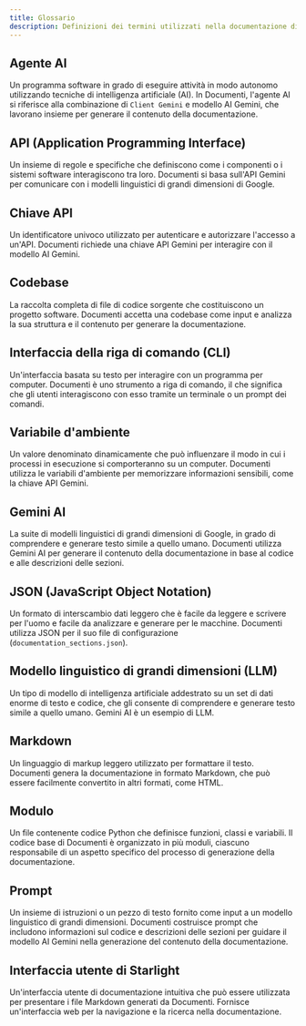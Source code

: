 ```yaml
---
title: Glossario
description: Definizioni dei termini utilizzati nella documentazione di Documenti.
---
```


## Agente AI

Un programma software in grado di eseguire attività in modo autonomo utilizzando tecniche di intelligenza artificiale (AI). In Documenti, l'agente AI si riferisce alla combinazione di `Client Gemini` e modello AI Gemini, che lavorano insieme per generare il contenuto della documentazione.

## API (Application Programming Interface)

Un insieme di regole e specifiche che definiscono come i componenti o i sistemi software interagiscono tra loro. Documenti si basa sull'API Gemini per comunicare con i modelli linguistici di grandi dimensioni di Google.

## Chiave API

Un identificatore univoco utilizzato per autenticare e autorizzare l'accesso a un'API. Documenti richiede una chiave API Gemini per interagire con il modello AI Gemini.

## Codebase

La raccolta completa di file di codice sorgente che costituiscono un progetto software. Documenti accetta una codebase come input e analizza la sua struttura e il contenuto per generare la documentazione.

## Interfaccia della riga di comando (CLI)

Un'interfaccia basata su testo per interagire con un programma per computer. Documenti è uno strumento a riga di comando, il che significa che gli utenti interagiscono con esso tramite un terminale o un prompt dei comandi.

## Variabile d'ambiente

Un valore denominato dinamicamente che può influenzare il modo in cui i processi in esecuzione si comporteranno su un computer. Documenti utilizza le variabili d'ambiente per memorizzare informazioni sensibili, come la chiave API Gemini.

## Gemini AI

La suite di modelli linguistici di grandi dimensioni di Google, in grado di comprendere e generare testo simile a quello umano. Documenti utilizza Gemini AI per generare il contenuto della documentazione in base al codice e alle descrizioni delle sezioni.

## JSON (JavaScript Object Notation)

Un formato di interscambio dati leggero che è facile da leggere e scrivere per l'uomo e facile da analizzare e generare per le macchine. Documenti utilizza JSON per il suo file di configurazione (`documentation_sections.json`).

## Modello linguistico di grandi dimensioni (LLM)

Un tipo di modello di intelligenza artificiale addestrato su un set di dati enorme di testo e codice, che gli consente di comprendere e generare testo simile a quello umano. Gemini AI è un esempio di LLM.

## Markdown

Un linguaggio di markup leggero utilizzato per formattare il testo. Documenti genera la documentazione in formato Markdown, che può essere facilmente convertito in altri formati, come HTML.

## Modulo

Un file contenente codice Python che definisce funzioni, classi e variabili. Il codice base di Documenti è organizzato in più moduli, ciascuno responsabile di un aspetto specifico del processo di generazione della documentazione.

## Prompt

Un insieme di istruzioni o un pezzo di testo fornito come input a un modello linguistico di grandi dimensioni. Documenti costruisce prompt che includono informazioni sul codice e descrizioni delle sezioni per guidare il modello AI Gemini nella generazione del contenuto della documentazione.

## Interfaccia utente di Starlight

Un'interfaccia utente di documentazione intuitiva che può essere utilizzata per presentare i file Markdown generati da Documenti. Fornisce un'interfaccia web per la navigazione e la ricerca nella documentazione. 






